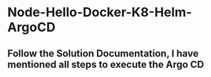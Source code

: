 # Node-Hello-Docker-K8-Helm-ArgoCD
## Follow the Solution Documentation, I have mentioned all steps to execute the Argo CD
